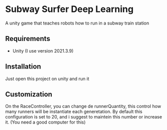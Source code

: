 # Subway Surfer Deep Learning
A unity game that teaches robots how to run in  a subway train station

## Requirements
* Unity (I use version 2021.3.9)

## Installation 
Just open this project on unity and run it

## Customization
On the RaceController, you can change de runnerQuantity, this control how many runners will be instantiate each generetation.
By default this configuration is set to 20, and i suggest to maintein this number or increase it. (You need a good computer for this)


